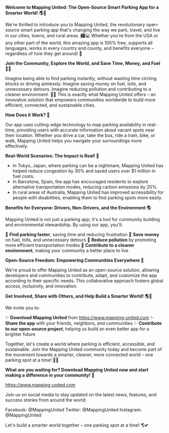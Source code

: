 **Welcome to Mapping United: The Open-Source Smart Parking App for a Smarter World! 🌎🚗**

We're thrilled to introduce you to Mapping United, the revolutionary open-source smart parking app that's changing the way we park, travel, and live in our cities, towns, and rural areas. 🏙️💻 Whether you're from the USA or any other part of the world, this amazing app is 100% free, supports all languages, works in every country and county, and benefits everyone – regardless of how they get around! 🌈

**Join the Community, Explore the World, and Save Time, Money, and Fuel 💸🚗**

Imagine being able to find parking instantly, without wasting time circling blocks or driving aimlessly. Imagine saving money on fuel, tolls, and unnecessary detours. Imagine reducing pollution and contributing to a cleaner environment. 🌿💚 This is exactly what Mapping United offers – an innovative solution that empowers communities worldwide to build more efficient, connected, and sustainable cities.

**How Does it Work? 🤔**

Our app uses cutting-edge technology to map parking availability in real-time, providing users with accurate information about vacant spots near their location. Whether you drive a car, take the bus, ride a train, bike, or walk, Mapping United helps you navigate your surroundings more effectively.

**Real-World Scenarios: The Impact is Real! 🌟**

* In Tokyo, Japan, where parking can be a nightmare, Mapping United has helped reduce congestion by 30% and saved users over $1 million in fuel costs.
* In Barcelona, Spain, the app has encouraged residents to explore alternative transportation modes, reducing carbon emissions by 20%.
* In rural areas of Australia, Mapping United has improved accessibility for people with disabilities, enabling them to find parking spots more easily.

**Benefits for Everyone: Drivers, Non-Drivers, and the Environment 🌎**

Mapping United is not just a parking app; it's a tool for community building and environmental stewardship. By using our app, you'll:

🚗 **Find parking faster**, saving time and reducing frustration
💸 **Save money** on fuel, tolls, and unnecessary detours
🌿 **Reduce pollution** by promoting more efficient transportation modes
💚 **Contribute to a cleaner environment**, making your community a better place to live

**Open-Source Freedom: Empowering Communities Everywhere 🌟**

We're proud to offer Mapping United as an open-source solution, allowing developers and communities to contribute, adapt, and customize the app according to their specific needs. This collaborative approach fosters global access, inclusivity, and innovation.

**Get Involved, Share with Others, and Help Build a Smarter World! 🌎👫**

We invite you to:

✨ **Download Mapping United** from https://www.mapping-united.com
✨ **Share the app** with your friends, neighbors, and communities
✨ **Contribute to our open-source project**, helping us build an even better app for a brighter future

Together, let's create a world where parking is efficient, accessible, and sustainable. Join the Mapping United community today and become part of the movement towards a smarter, cleaner, more connected world – one parking spot at a time! 🌟💚

**What are you waiting for? Download Mapping United now and start making a difference in your community! 🎉**

https://www.mapping-united.com

Join us on social media to stay updated on the latest news, features, and success stories from around the world:

Facebook: @MappingUnited
Twitter: @MappingUnited
Instagram: @MappingUnited

Let's build a smarter world together – one parking spot at a time! 🌎💕